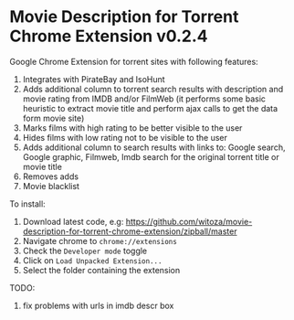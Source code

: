 Movie Description for Torrent Chrome Extension v0.2.4
=============================

Google Chrome Extension for torrent sites with following features:

1. Integrates with PirateBay and IsoHunt
2. Adds additional column to torrent search results with description and movie rating from IMDB and/or FilmWeb (it performs some basic heuristic to extract movie title and perform ajax calls to get the data form movie site)
3. Marks films with high rating to be better visible to the user
4. Hides films with low rating not to be visible to the user 
5. Adds additional column to search results with links to:  Google search, Google graphic, Filmweb, Imdb search for the original torrent title or movie title
6. Removes adds
7. Movie blacklist

To install:

1. Download latest code, e.g: https://github.com/witoza/movie-description-for-torrent-chrome-extension/zipball/master
2. Navigate chrome to `chrome://extensions`
3. Check the `Developer mode` toggle
4. Click on `Load Unpacked Extension...`
5. Select the folder containing the extension

TODO:

1. fix problems with urls in imdb descr box
